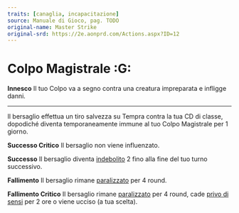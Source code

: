 ```yaml
---
traits: [canaglia, incapacitazione]
source: Manuale di Gioco, pag. TODO
original-name: Master Strike
original-srd: https://2e.aonprd.com/Actions.aspx?ID=12
---
```


# Colpo Magistrale :G:

**Innesco** Il tuo Colpo va a segno contra una creatura impreparata e infligge
danni.

---

Il bersaglio effettua un tiro salvezza su Tempra contra la tua CD di classe,
dopodiché diventa temporaneamente immune al tuo Colpo Magistrale per 1 giorno.

**Successo Critico** Il bersaglio non viene influenzato.

**Successo** Il bersaglio diventa [indebolito](/condizioni/indebolito) 2 fino
alla fine del tuo turno successivo.

**Fallimento** Il bersaglio rimane [paralizzato](/condizioni/paralizzato) per 4
round.

**Fallimento Critico** Il bersaglio rimane
[paralizzato](/condizioni/paralizzato) per 4 round, cade
[privo di sensi](/condizioni/privo-di-sensi) per 2 ore o viene ucciso (a tua
scelta).
